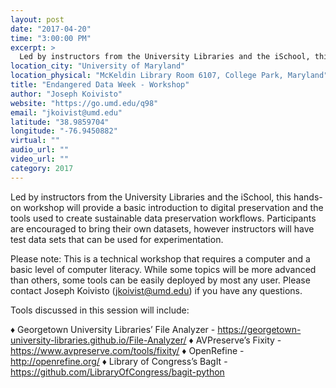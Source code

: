 ```yaml
---
layout: post
date: "2017-04-20"
time: "3:00:00 PM"
excerpt: >
  Led by instructors from the University Libraries and the iSchool, this hands-on workshop will provide a basic introduction to digital ...
location_city: "University of Maryland"
location_physical: "McKeldin Library Room 6107, College Park, Maryland"
title: "Endangered Data Week - Workshop"
author: "Joseph Koivisto"
website: "https://go.umd.edu/q98"
email: "jkoivist@umd.edu"
latitude: "38.9859704"
longitude: "-76.9450882"
virtual: ""
audio_url: ""
video_url: ""
category: 2017
---
```


Led by instructors from the University Libraries and the iSchool, this hands-on workshop will provide a basic introduction to digital preservation and the tools used to create sustainable data preservation workflows. Participants are encouraged to bring their own datasets, however instructors will have test data sets that can be used for experimentation.

Please note: This is a technical workshop that requires a computer and a basic level of computer literacy. While some topics will be more advanced than others, some tools can be easily deployed by most any user. Please contact Joseph Koivisto (jkoivist@umd.edu) if you have any questions.

Tools discussed in this session will include:

♦ Georgetown University Libraries’ File Analyzer - https://georgetown-university-libraries.github.io/File-Analyzer/
♦ AVPreserve’s Fixity - https://www.avpreserve.com/tools/fixity/
♦ OpenRefine - http://openrefine.org/
♦ Library of Congress’s BagIt - https://github.com/LibraryOfCongress/bagit-python

